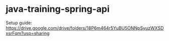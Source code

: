 # java-training-spring-api

Setup guide:
https://drive.google.com/drive/folders/18P6m464r5YuBU5ONNpSyuzWXSDxsrFqm?usp=sharing
